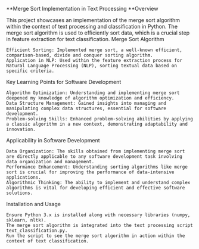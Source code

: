 **Merge Sort Implementation in Text Processing
**Overview

This project showcases an implementation of the merge sort algorithm within the context of text processing and classification in Python. The merge sort algorithm is used to efficiently sort data, which is a crucial step in feature extraction for text classification.
Merge Sort Algorithm

    Efficient Sorting: Implemented merge sort, a well-known efficient, comparison-based, divide and conquer sorting algorithm.
    Application in NLP: Used within the feature extraction process for Natural Language Processing (NLP), sorting textual data based on specific criteria.

Key Learning Points for Software Development

    Algorithm Optimization: Understanding and implementing merge sort deepened my knowledge of algorithm optimization and efficiency.
    Data Structure Management: Gained insights into managing and manipulating complex data structures, essential for software development.
    Problem-solving Skills: Enhanced problem-solving abilities by applying a classic algorithm in a new context, demonstrating adaptability and innovation.

Applicability in Software Development

    Data Organization: The skills obtained from implementing merge sort are directly applicable to any software development task involving data organization and management.
    Performance Enhancement: Understanding sorting algorithms like merge sort is crucial for improving the performance of data-intensive applications.
    Algorithmic Thinking: The ability to implement and understand complex algorithms is vital for developing efficient and effective software solutions.

Installation and Usage

    Ensure Python 3.x is installed along with necessary libraries (numpy, sklearn, nltk).
    The merge sort algorithm is integrated into the text processing script text_classification.py.
    Run the script to see the merge sort algorithm in action within the context of text classification.
